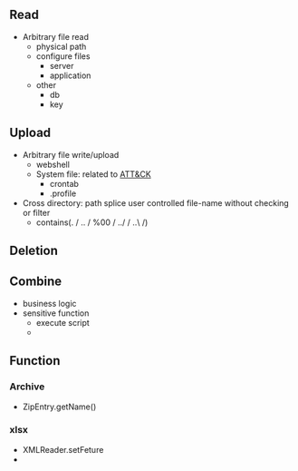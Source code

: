 ## Read
- Arbitrary file read
  - physical path
  - configure files
    - server
    - application
  - other
    - db
    - key

## Upload
- Arbitrary file write/upload
  - webshell
  - System file: related to [ATT&CK]()
    - crontab
    - .profile
- Cross directory: path splice user controlled file-name without checking or filter
  - contains(. / .. / %00 / ../ / ..\ /)

## Deletion


## Combine
- business logic
- sensitive function
  - execute script
  - 

## Function
### Archive
- ZipEntry.getName()


### xlsx
- XMLReader.setFeture
- 
